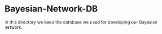 # Bayesian-Network-DB
In this directory we keep the database we used for developing our Bayesian network.
